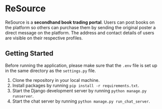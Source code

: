 # ReSource

ReSource is a **secondhand book trading portal**. Users can post books on the platform so others can purchase them by sending the original poster a direct message on the platform. The address and contact details of users are visible on their respective profiles.

## Getting Started

Before running the application, please make sure that the `.env` file is set up in the same directory as the `settings.py` file.

1. Clone the repository in your local machine.
2. Install packages by running `pip install -r requirements.txt`.
3. Start the Django development server by running `python manage.py runserver`.
4. Start the chat server by running `python manage.py run_chat_server`.